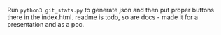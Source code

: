 Run `python3 git_stats.py` to generate json and then put proper buttons there in the index.html.
readme is todo, so are docs - made it for a presentation and as a poc. 
